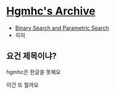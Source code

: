 # [Hgmhc's Archive](index.md)

* [Binary Search and Parametric Search](1.html)
* 히히
## 요건 제목이냐?
<p>hgmhc은 한글을 못해요</p>
<p>이건 또 뭘까요</p>

